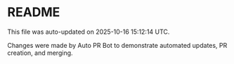 # README

This file was auto-updated on 2025-10-16 15:12:14 UTC.

Changes were made by Auto PR Bot to demonstrate automated updates, PR creation, and merging.
